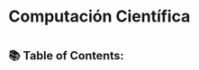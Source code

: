 # Computación Científica

<h1><span style="font-size: 20px;">📚 <strong>Table of Contents</strong>:</span></h1>

```{tableofcontents}
```

